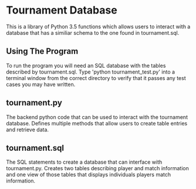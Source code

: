 Tournament Database
===================

This is a library of Python 3.5 functions which allows users
to interact with a database that has a similiar schema to the
one found in tournament.sql.

Using The Program
-----------------

To run the program you will need an SQL database with the tables
described by tournament.sql. Type 'python tournament_test.py' into a terminal window from the correct directory to verify that it passes any test cases you may have written.


tournament.py
-------------

The backend python code that can be used to interact with the tournament
database. Defines multiple methods that allow users to create table entries
and retrieve data.


tournament.sql
--------------

The SQL statements to create a database that can interface with tournament.py.
Creates two tables describing player and match information and one view of those
tables that displays individuals players match information.

